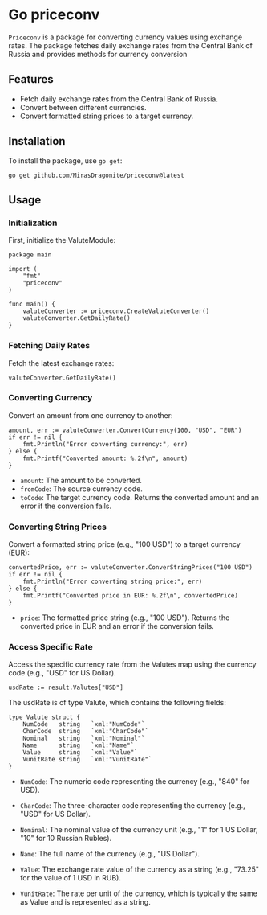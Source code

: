 
# Go priceconv

`Priceconv` is a package for converting currency values using exchange rates. The package fetches daily exchange rates from the Central Bank of Russia and provides methods for currency conversion


## Features

- Fetch daily exchange rates from the Central Bank of Russia.
- Convert between different currencies.
- Convert formatted string prices to a target currency.

## Installation

To install the package, use `go get`:

```
go get github.com/MirasDragonite/priceconv@latest
```

## Usage
### Initialization
First, initialize the ValuteModule:


```
package main

import (
    "fmt"
    "priceconv"
)

func main() {
    valuteConverter := priceconv.CreateValuteConverter()
    valuteConverter.GetDailyRate()
}
```

### Fetching Daily Rates

Fetch the latest exchange rates:

```
valuteConverter.GetDailyRate()
```


### Converting Currency
Convert an amount from one currency to another:

```
amount, err := valuteConverter.ConvertCurrency(100, "USD", "EUR")
if err != nil {
    fmt.Println("Error converting currency:", err)
} else {
    fmt.Printf("Converted amount: %.2f\n", amount)
}
```
- `amount`: The amount to be converted.
- `fromCode`: The source currency code.
- `toCode`: The target currency code.
Returns the converted amount and an error if the conversion fails.

### Converting String Prices
Convert a formatted string price (e.g., "100 USD") to a target currency (EUR):

```
convertedPrice, err := valuteConverter.ConverStringPrices("100 USD")
if err != nil {
    fmt.Println("Error converting string price:", err)
} else {
    fmt.Printf("Converted price in EUR: %.2f\n", convertedPrice)
}
```

- `price`: The formatted price string (e.g., "100 USD").
Returns the converted price in EUR and an error if the conversion fails.

### Access Specific Rate
Access the specific currency rate from the Valutes map using the currency code (e.g., "USD" for US Dollar).

```
usdRate := result.Valutes["USD"]
```

The usdRate is of type Valute, which contains the following fields:

```
type Valute struct {
    NumCode   string   `xml:"NumCode"`
    CharCode  string   `xml:"CharCode"`
    Nominal   string   `xml:"Nominal"`
    Name      string   `xml:"Name"`
    Value     string   `xml:"Value"`
    VunitRate string   `xml:"VunitRate"`
}
```
- `NumCode`: The numeric code representing the currency (e.g., "840" for USD).

- `CharCode`: The three-character code representing the currency (e.g., "USD" for US Dollar).

- `Nominal`: The nominal value of the currency unit (e.g., "1" for 1 US Dollar, "10" for 10 Russian Rubles).

- `Name`: The full name of the currency (e.g., "US Dollar").

- `Value`: The exchange rate value of the currency as a string (e.g., "73.25" for the value of 1 USD in RUB).

- `VunitRate`: The rate per unit of the currency, which is typically the same as Value and is represented as a string.


